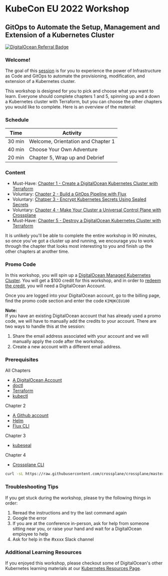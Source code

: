 # KubeCon EU 2022 Workshop 
## GitOps to Automate the Setup, Management and Extension of a Kubernetes Cluster 

[![DigitalOcean Referral Badge](https://web-platforms.sfo2.digitaloceanspaces.com/WWW/Badge%203.svg)](https://www.digitalocean.com/?refcode=0396fb078dbc&utm_campaign=Referral_Invite&utm_medium=Referral_Program&utm_source=badge)

### Welcome! 

The goal of this [session](https://kccnceu2022.sched.com/event/yto4/gitops-to-automate-the-setup-management-and-extension-a-k8s-cluster-kim-schlesinger-digitalocean) is for you to experience the power of Infrastructure as Code and GitOps to automate the provisioning, modification, and extension of a Kubernetes cluster.

This workshop is designed for you to pick and choose what you want to learn. Everyone should complete chapters 1 and 5, spinning up and a down a Kubernetes cluster with Terraform, but you can choose the other chapters you would like to complete. Here is an overview of the material: 

### Schedule
| Time  | Activity |   
|---|---| 
| 30 min  |Welcome, Orientation and Chapter 1   |  
| 40 min  | Choose Your Own Adventure   |   
| 20 min  | Chapter 5, Wrap up and Debrief |   

### Content 

- Must-Have: [Chapter 1 - Create a DigitalOcean Kubernetes Cluster with Terraform](./01-cluster-setup.md)
- Voluntary: [Chapter 2 - Build a GitOps Pipeline with Flux](./02-flux.md)
- Voluntary: [Chatper 3 - Encrypt Kubernetes Secrets Using Sealed Secrets](./03-sealed-secrets.md)
- Voluntary: [Chapter 4 - Make Your Cluster a Universal Control Plane with Crossplane](./04-crossplane.md)
- Must-Have: [Chapter 5 - Destroy a DigitalOcean Kubernetes Cluster with Terraform](./05-cluster-teardown.md)

It is unlikely you'll be able to complete the entire workshop in 90 minutes, so once you've got a cluster up and running, we encourage you to work through the chapter that looks most interesting to you and finish up the other chapters at another time. 

### Promo Code 
In this workshop, you will spin up a [DigitalOcean Managed Kubernetes Cluster](https://www.digitalocean.com/products/kubernetes). You will get a $100 credit for this workshop, and in order to [redeem the credit](https://docs.digitalocean.com/products/billing/promo-codes/), you will need a DigitalOcean Account. 

Once you are logged into your DigitalOcean account, go to the billing page, find the promo code section and enter the code `KIM@KCEU100` 

**Note:**  
If you have an existing DigitalOcean account that has already used a promo code, we will have to manually add the credits to your account. There are two ways to handle this at the session: 

1. Share the email address associated with your account and we will manually apply the code after the workshop. 
1. Create a new account with a different email address.

### Prerequisites
All Chapters 
- [A DigitalOcean Account](https://cloud.digitalocean.com/registrations/new)
- [doctl](https://docs.digitalocean.com/reference/doctl/how-to/install/)
- [Terraform](https://learn.hashicorp.com/tutorials/terraform/install-cli#install-terraform) 
- [kubectl](https://kubernetes.io/docs/tasks/tools/)

Chapter 2 
- [A Github account](https://github.com/signup)
- [Helm](https://helm.sh/docs/intro/install/)
- [Flux CLI](https://fluxcd.io/docs/installation/#install-the-flux-cli)

Chapter 3 
- [kubeseal](https://github.com/bitnami-labs/sealed-secrets#homebrew)

Chapter 4 
- [Crossplane CLI](https://crossplane.github.io/docs/v1.7/getting-started/install-configure.html#install-crossplane-cli)
```sh 
curl -sL https://raw.githubusercontent.com/crossplane/crossplane/master/install.sh | sh
```

### Troubleshooting Tips 
If you get stuck during the workshop, please try the following things in order: 

1. Reread the instructions and try the last command again
1. Google the error
1. If you are at the conference in-person, ask for help from someone sitting near you, or raise your hand and wait for a DigitalOcean employee to help
1. Ask for help in the #xxxx Slack channel

### Additional Learning Resources 
If you enjoyed this workshop, please checkout some of DigitalOcean's other Kubernetes learning materials at our [Kubernetes Resources Page](https://www.digitalocean.com/landing/doks-resources). 




